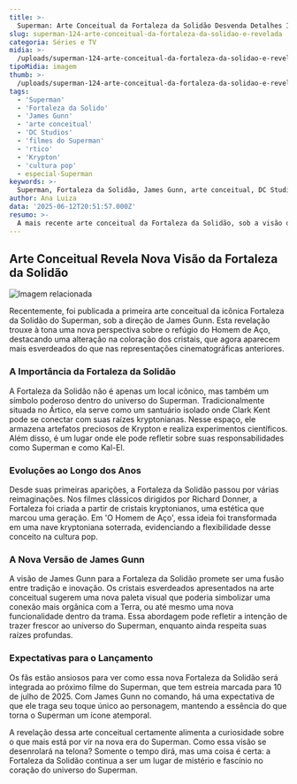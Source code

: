 ```yaml
---
title: >-
  Superman: Arte Conceitual da Fortaleza da Solidão Desvenda Detalhes Inéditos
slug: superman-124-arte-conceitual-da-fortaleza-da-solidao-e-revelada
categoria: Séries e TV
midia: >-
  /uploads/superman-124-arte-conceitual-da-fortaleza-da-solidao-e-revelada-thumb.jpg
tipoMidia: imagem
thumb: >-
  /uploads/superman-124-arte-conceitual-da-fortaleza-da-solidao-e-revelada-thumb.jpg
tags:
  - 'Superman'
  - 'Fortaleza da Solido'
  - 'James Gunn'
  - 'arte conceitual'
  - 'DC Studios'
  - 'filmes do Superman'
  - 'rtico'
  - 'Krypton'
  - 'cultura pop'
  - especial-Superman
keywords: >-
  Superman, Fortaleza da Solidão, James Gunn, arte conceitual, DC Studios, filmes do Superman, Ártico, Krypton, cultura pop
author: Ana Luiza
data: '2025-06-12T20:51:57.000Z'
resumo: >-
  A mais recente arte conceitual da Fortaleza da Solidão, sob a visão de James Gunn, revela mudanças significativas nos cristais em comparação ao que foi apresentado nos filmes anteriores. Descubra como essa nova versão se encaixa na mitologia do Superman e o que ela representa para os fãs.
---
```


## Arte Conceitual Revela Nova Visão da Fortaleza da Solidão

![Imagem relacionada](/uploads/superman-124-arte-conceitual-da-fortaleza-da-solidao-e-revelada-0.webp)

Recentemente, foi publicada a primeira arte conceitual da icônica Fortaleza da Solidão do Superman, sob a direção de James Gunn. Esta revelação trouxe à tona uma nova perspectiva sobre o refúgio do Homem de Aço, destacando uma alteração na coloração dos cristais, que agora aparecem mais esverdeados do que nas representações cinematográficas anteriores.

### A Importância da Fortaleza da Solidão

A Fortaleza da Solidão não é apenas um local icônico, mas também um símbolo poderoso dentro do universo do Superman. Tradicionalmente situada no Ártico, ela serve como um santuário isolado onde Clark Kent pode se conectar com suas raízes kryptonianas. Nesse espaço, ele armazena artefatos preciosos de Krypton e realiza experimentos científicos. Além disso, é um lugar onde ele pode refletir sobre suas responsabilidades como Superman e como Kal-El.

### Evoluções ao Longo dos Anos

Desde suas primeiras aparições, a Fortaleza da Solidão passou por várias reimaginações. Nos filmes clássicos dirigidos por Richard Donner, a Fortaleza foi criada a partir de cristais kryptonianos, uma estética que marcou uma geração. Em 'O Homem de Aço', essa ideia foi transformada em uma nave kryptoniana soterrada, evidenciando a flexibilidade desse conceito na cultura pop.

### A Nova Versão de James Gunn

A visão de James Gunn para a Fortaleza da Solidão promete ser uma fusão entre tradição e inovação. Os cristais esverdeados apresentados na arte conceitual sugerem uma nova paleta visual que poderia simbolizar uma conexão mais orgânica com a Terra, ou até mesmo uma nova funcionalidade dentro da trama. Essa abordagem pode refletir a intenção de trazer frescor ao universo do Superman, enquanto ainda respeita suas raízes profundas.

### Expectativas para o Lançamento

Os fãs estão ansiosos para ver como essa nova Fortaleza da Solidão será integrada ao próximo filme do Superman, que tem estreia marcada para 10 de julho de 2025. Com James Gunn no comando, há uma expectativa de que ele traga seu toque único ao personagem, mantendo a essência do que torna o Superman um ícone atemporal.

A revelação dessa arte conceitual certamente alimenta a curiosidade sobre o que mais está por vir na nova era do Superman. Como essa visão se desenrolará na telona? Somente o tempo dirá, mas uma coisa é certa: a Fortaleza da Solidão continua a ser um lugar de mistério e fascínio no coração do universo do Superman.